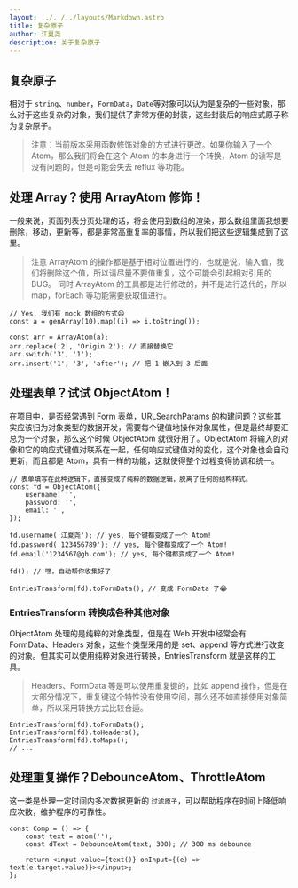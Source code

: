 ```yaml
---
layout: ../../../layouts/Markdown.astro
title: 复杂原子
author: 江夏尧
description: 关于复杂原子
---
```


## 复杂原子

相对于 `string`、`number`，`FormData`，`Date`等对象可以认为是复杂的一些对象，那么对于这些复杂的对象，我们提供了非常方便的封装，这些封装后的响应式原子称为复杂原子。

> 注意：当前版本采用函数修饰对象的方式进行更改。如果你输入了一个 Atom，那么我们将会在这个 Atom 的本身进行一个转换，Atom 的读写是没有问题的，但是可能会失去 reflux 等功能。

## 处理 Array？使用 ArrayAtom 修饰！

一般来说，页面列表分页处理的话，将会使用到数组的渲染，那么数组里面我想要删除，移动，更新等，都是非常高重复率的事情，所以我们把这些逻辑集成到了这里。

> 注意 ArrayAtom 的操作都是基于相对位置进行的，也就是说，输入值，我们将删除这个值，所以请尽量不要值重复，这个可能会引起相对引用的 BUG。
> 同时 ArrayAtom 的工具都是进行修改的，并不是进行迭代的，所以 map，forEach 等功能需要获取值进行。

```tsx
// Yes, 我们有 mock 数组的方式😄
const a = genArray(10).map((i) => i.toString());

const arr = ArrayAtom(a);
arr.replace('2', 'Origin 2'); // 直接替换它
arr.switch('3', '1');
arr.insert('1', '3', 'after'); // 把 1 嵌入到 3 后面
```

## 处理表单？试试 ObjectAtom！

在项目中，是否经常遇到 Form 表单，URLSearchParams 的构建问题？这些其实应该归为对象类型的数据开发，需要每个键值地操作对象属性，但是最终却要汇总为一个对象，那么这个时候 ObjectAtom 就很好用了。ObjectAtom 将输入的对像和它的响应式键值对联系在一起，任何响应式键值对的变化，这个对象也会自动更新，而且都是 Atom，具有一样的功能，这就使得整个过程变得协调和统一。

```tsx
// 表单填写在此种逻辑下，直接变成了纯粹的数据逻辑，脱离了任何的结构样式。
const fd = ObjectAtom({
    username: '',
    password: '',
    email: '',
});

fd.username('江夏尧'); // yes, 每个键都变成了一个 Atom!
fd.password('123456789'); // yes, 每个键都变成了一个 Atom!
fd.email('1234567@gh.com'); // yes, 每个键都变成了一个 Atom!

fd(); // 嘿，自动帮你收集好了

EntriesTransform(fd).toFormData(); // 变成 FormData 了😂
```

### EntriesTransform 转换成各种其他对象

ObjectAtom 处理的是纯粹的对象类型，但是在 Web 开发中经常会有 FormData、Headers 对象，这些个类型采用的是 set、append 等方式进行改变的对象。但其实可以使用纯粹对象进行转换，EntriesTransform 就是这样的工具。

> Headers、FormData 等是可以使用重复键的，比如 append 操作，但是在大部分情况下，重复键这个特性没有使用空间，那么还不如直接使用对象简单，所以采用转换方式比较合适。

```tsx
EntriesTransform(fd).toFormData();
EntriesTransform(fd).toHeaders();
EntriesTransform(fd).toMaps();
// ...
```

## 处理重复操作？DebounceAtom、ThrottleAtom

这一类是处理一定时间内多次数据更新的 `过滤原子`，可以帮助程序在时间上降低响应次数，维护程序的可靠性。

```tsx
const Comp = () => {
    const text = atom('');
    const dText = DebounceAtom(text, 300); // 300 ms debounce

    return <input value={text()} onInput={(e) => text(e.target.value)}></input>;
};
```
